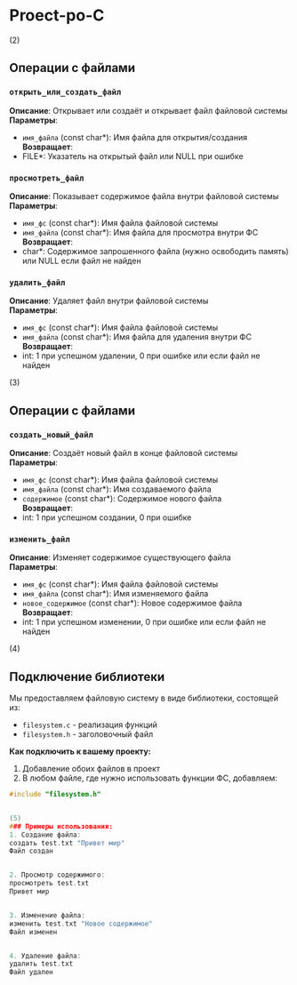 # Proect-po-C

(2)
## Операции с файлами

### `открыть_или_создать_файл`
**Описание**: Открывает или создаёт и открывает файл файловой системы  
**Параметры**:  
- `имя_файла` (const char*): Имя файла для открытия/создания  
**Возвращает**:  
- FILE*: Указатель на открытый файл или NULL при ошибке  

### `просмотреть_файл`
**Описание**: Показывает содержимое файла внутри файловой системы  
**Параметры**:  
- `имя_фс` (const char*): Имя файла файловой системы  
- `имя_файла` (const char*): Имя файла для просмотра внутри ФС  
**Возвращает**:  
- char*: Содержимое запрошенного файла (нужно освободить память) или NULL если файл не найден  

### `удалить_файл`
**Описание**: Удаляет файл внутри файловой системы  
**Параметры**:  
- `имя_фс` (const char*): Имя файла файловой системы  
- `имя_файла` (const char*): Имя файла для удаления внутри ФС  
**Возвращает**:  
- int: 1 при успешном удалении, 0 при ошибке или если файл не найден  


(3) 
## Операции с файлами

### `создать_новый_файл`
**Описание**: Создаёт новый файл в конце файловой системы  
**Параметры**:  
- `имя_фс` (const char*): Имя файла файловой системы  
- `имя_файла` (const char*): Имя создаваемого файла  
- `содержимое` (const char*): Содержимое нового файла  
**Возвращает**:  
- int: 1 при успешном создании, 0 при ошибке  

### `изменить_файл`
**Описание**: Изменяет содержимое существующего файла  
**Параметры**:  
- `имя_фс` (const char*): Имя файла файловой системы  
- `имя_файла` (const char*): Имя изменяемого файла  
- `новое_содержимое` (const char*): Новое содержимое файла  
**Возвращает**:  
- int: 1 при успешном изменении, 0 при ошибке или если файл не найден  


(4)
## Подключение библиотеки

Мы предоставляем файловую систему в виде библиотеки, состоящей из:
- `filesystem.c` - реализация функций
- `filesystem.h` - заголовочный файл

**Как подключить к вашему проекту:**

1. Добавление обоих файлов в проект
2. В любом файле, где нужно использовать функции ФС, добавляем:
```c
#include "filesystem.h"


(5)
### Примеры использования:
1. Создание файла:
создать test.txt "Привет мир"
Файл создан


2. Просмотр содержимого:
просмотреть test.txt
Привет мир


3. Изменение файла:
изменить test.txt "Новое содержимое"
Файл изменен


4. Удаление файла:
удалить test.txt
Файл удален
